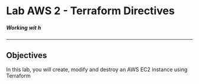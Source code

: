 # Lab AWS 2 - Terraform Directives

##### Working wit h

---

## Objectives

In this lab, you will create, modify and destroy an AWS EC2 instance using Terraform
